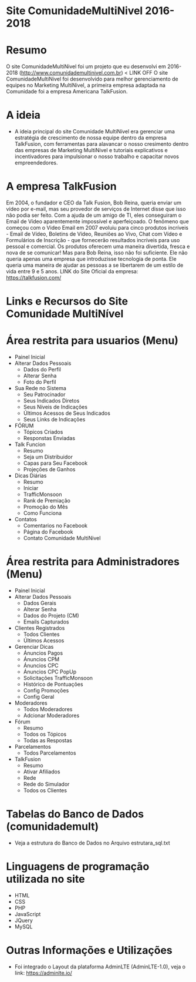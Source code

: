 # Site ComunidadeMultiNivel 2016-2018
 
# Resumo
O site ComunidadeMultiNivel foi um projeto que eu desenvolvi em 2016-2018 (http://www.comunidademultinivel.com.br) < LINK OFF
O site ComunidadeMultiNivel foi desenvolvido para melhor gerenciamento de equipes no Marketing MultiNivel, a primeira empresa adaptada na Comunidade foi a empresa Americana TalkFusion.

# A ideia
- A ideia principal do site Comunidade MultiNível era gerenciar uma estratégia de crescimento de nossa equipe dentro da empresa TalkFusion, com ferramentas para alavancar o nosso cresimento dentro das empresas de Marketing MultiNivel e tutoriais explicativos e incentivadores para impulsionar o nosso trabalho e capacitar novos empreendedores.

# A empresa TalkFusion
Em 2004, o fundador e CEO da Talk Fusion, Bob Reina, queria enviar um vídeo por e-mail, mas seu provedor de serviços de Internet disse que isso não podia ser feito. Com a ajuda de um amigo de TI, eles conseguiram o Email de Vídeo aparentemente impossível e aperfeiçoado. 
O fenômeno que começou com o Video Email em 2007 evoluiu para cinco produtos incríveis - Email de Vídeo, Boletins de Vídeo, Reuniões ao Vivo, Chat com Vídeo e Formulários de Inscrição - que fornecerão resultados incríveis para uso pessoal e comercial. 
Os produtos oferecem uma maneira divertida, fresca e nova de se comunicar! Mas para Bob Reina, isso não foi suficiente. Ele não queria apenas uma empresa que introduzisse tecnologia de ponta. Ele queria uma maneira de ajudar as pessoas a se libertarem de um estilo de vida entre 9 e 5 anos.
LINK do Site Oficial da empresa: https://talkfusion.com/


# Links e Recursos do Site Comunidade MultiNível

# Área restrita para usuarios (Menu)
  - Painel Inicial
  - Alterar Dados Pessoais
    - Dados do Perfil 
    - Alterar Senha
    - Foto do Perfil
  - Sua Rede no Sistema
    - Seu Patrocinador
    - Seus Indicados Diretos
    - Seus Níveis de Indicações
    - Últimos Acessos de Seus Indicados
    - Seus Links de Indicações
  - FÓRUM
    - Tópicos Criados
    - Responstas Enviadas
  - Talk Funcion
    - Resumo
    - Seja um Distribuidor
    - Capas para Seu Facebook
    - Projeções de Ganhos
  - Dicas Diárias
    - Resumo 
    - Iniciar
    - TrafficMonsoon
    - Rank de Premiação
    - Promoção do Mês
    - Como Funciona
  - Contatos
    - Comentarios no Facebook
    - Página do Facebook
    - Contato Comunidade MultiNivel
    
  
# Área restrita para Administradores (Menu)
  - Painel Inicial
  - Alterar Dados Pessoais
    - Dados Gerais 
    - Alterar Senha 
    - Dados do Projeto (CM)
    - Emails Capturados
  - Clientes Registrados
    - Todos Clientes
    - Últimos Acessos
  - Gerenciar Dicas
    - Ánuncios Pagos
    - Ánuncios CPM
    - Ánuncios CPC
    - Ánuncios CPC PopUp
    - Solicitações TrafficMonsoon
    - Histórico de Pontuações
    - Config Promoções
    - Config Geral
  - Moderadores
    - Todos Moderadores
    - Adcionar Moderadores
  - Fórum
    - Resumo
    - Todos os Tópicos
    - Todas as Respostas
  - Parcelamentos
    - Todos Parcelamentos 
  - TalkFusion
    - Resumo
    - Ativar Afiliados
    - Rede
    - Rede do Simulador
    - Todos os Clientes
   
# Tabelas do Banco de Dados (comunidademult)
  - Veja a estrutura do Banco de Dados no Arquivo estrutara_sql.txt
     
# Linguagens de programação utilizada no site
- HTML
- CSS
- PHP
- JavaScript
- JQuery
- MySQL

# Outras Informações e Utilizações
  - Foi integrado o Layout da plataforma AdminLTE (AdminLTE-1.0), veja o link: https://adminlte.io/
